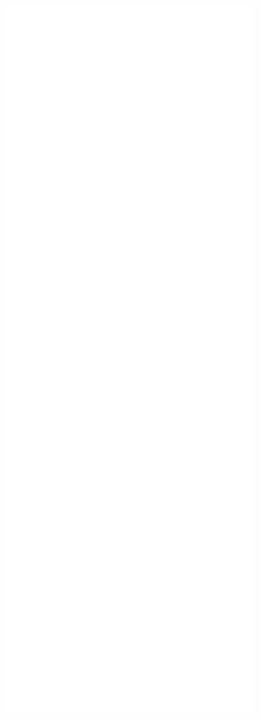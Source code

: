 
<div style="display: flex; flex-wrap: wrap;">
<div style="display: flex; flex-wrap: wrap;">
  <img src="metrics.plugin.languages.indepth.svg" alt="In-depth Languages" width="600" style="vertical-align: top; margin-right: 2px;"/>
    <img src="github-metrics.svg" alt="GitHub Metrics" width="750" style="vertical-align: top; margin-right: 2px;"/>

  <img src="contributions.svg" alt="Contributions" width="600" style="vertical-align: top;"/>

  <img src="metrics.plugin.activity.svg" alt="Plugin Activity" width="600" style="vertical-align: top;"/>
</div>
</div>


